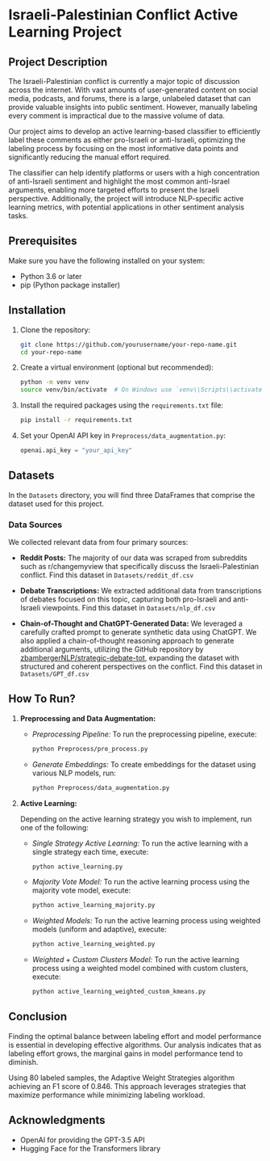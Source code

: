 # Israeli-Palestinian Conflict Active Learning Project

## Project Description

The Israeli-Palestinian conflict is currently a major topic of discussion across the internet. With vast amounts of user-generated content on social media, podcasts, and forums, there is a large, unlabeled dataset that can provide valuable insights into public sentiment. However, manually labeling every comment is impractical due to the massive volume of data. 

Our project aims to develop an active learning-based classifier to efficiently label these comments as either pro-Israeli or anti-Israeli, optimizing the labeling process by focusing on the most informative data points and significantly reducing the manual effort required.

The classifier can help identify platforms or users with a high concentration of anti-Israeli sentiment and highlight the most common anti-Israel arguments, enabling more targeted efforts to present the Israeli perspective. 
Additionally, the project will introduce NLP-specific active learning metrics, with potential applications in other sentiment analysis tasks.

## Prerequisites

Make sure you have the following installed on your system:

- Python 3.6 or later
- pip (Python package installer)

## Installation

1. Clone the repository:
    ```bash
    git clone https://github.com/yourusername/your-repo-name.git
    cd your-repo-name
    ```

2. Create a virtual environment (optional but recommended):
    ```bash
    python -m venv venv
    source venv/bin/activate  # On Windows use `venv\\Scripts\\activate`
    ```

3. Install the required packages using the `requirements.txt` file:
    ```bash
    pip install -r requirements.txt
    ```

4. Set your OpenAI API key in `Preprocess/data_augmentation.py`:
    ```python
    openai.api_key = "your_api_key"
    ```

## Datasets

In the `Datasets` directory, you will find three DataFrames that comprise the dataset used for this project.

### Data Sources

We collected relevant data from four primary sources:

- **Reddit Posts:**
  The majority of our data was scraped from subreddits such as r/changemyview that specifically discuss the Israeli-Palestinian conflict.
  Find this dataset in `Datasets/reddit_df.csv`

- **Debate Transcriptions:**
  We extracted additional data from transcriptions of debates focused on this topic, capturing both pro-Israeli and anti-Israeli viewpoints.
  Find this dataset in `Datasets/nlp_df.csv`

- **Chain-of-Thought and ChatGPT-Generated Data:**
  We leveraged a carefully crafted prompt to generate synthetic data using ChatGPT.
  We also applied a chain-of-thought reasoning approach to generate additional arguments, utilizing the GitHub repository by [zbambergerNLP/strategic-debate-tot](https://github.com/zbambergerNLP/strategic-debate-tot), expanding the dataset with structured and coherent perspectives on the conflict.
Find this dataset in `Datasets/GPT_df.csv`


## How To Run?

1. **Preprocessing and Data Augmentation:**
   - *Preprocessing Pipeline:*
     To run the preprocessing pipeline, execute:
     ```bash
     python Preprocess/pre_process.py
     ```
     
   - *Generate Embeddings:*
     To create embeddings for the dataset using various NLP models, run:
     ```bash
     python Preprocess/data_augmentation.py
     ```
     
2. **Active Learning:**

   Depending on the active learning strategy you wish to implement, run one of the following:

   - *Single Strategy Active Learning:*
     To run the active learning with a single strategy each time, execute:
      ```bash
      python active_learning.py
      ```

    - *Majority Vote Model:*
      To run the active learning process using the majority vote model, execute:
      ```bash
      python active_learning_majority.py
      ```
    - *Weighted Models:*
      To run the active learning process using weighted models (uniform and adaptive), execute:
      ```bash
      python active_learning_weighted.py
      ```

    - *Weighted + Custom Clusters Model:*
      To run the active learning process using a weighted model combined with custom clusters, execute:
      ```bash
      python active_learning_weighted_custom_kmeans.py
      ```

## Conclusion

Finding the optimal balance between labeling effort and model performance is essential in developing effective algorithms. 
Our analysis indicates that as labeling effort grows, the marginal gains in model performance tend to diminish. 

Using  80 labeled samples, the Adaptive Weight Strategies algorithm achieving an F1 score of 0.846.
This approach leverages strategies that maximize performance while minimizing labeling workload.

## Acknowledgments

- OpenAI for providing the GPT-3.5 API
- Hugging Face for the Transformers library
